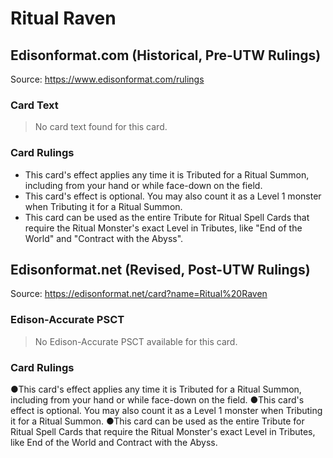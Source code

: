 # Ritual Raven

## Edisonformat.com (Historical, Pre-UTW Rulings)

Source: https://www.edisonformat.com/rulings

### Card Text

> No card text found for this card.

### Card Rulings

*   This card's effect applies any time it is Tributed for a Ritual Summon, including from your hand or while face-down on the field.
*   This card's effect is optional. You may also count it as a Level 1 monster when Tributing it for a Ritual Summon.
*   This card can be used as the entire Tribute for Ritual Spell Cards that require the Ritual Monster's exact Level in Tributes, like "End of the World" and "Contract with the Abyss".

## Edisonformat.net (Revised, Post-UTW Rulings)

Source: https://edisonformat.net/card?name=Ritual%20Raven

### Edison-Accurate PSCT

> No Edison-Accurate PSCT available for this card.

### Card Rulings

●This card's effect applies any time it is Tributed for a Ritual Summon, including from your hand or while face-down on the field.
●This card's effect is optional. You may also count it as a Level 1 monster when Tributing it for a Ritual Summon.
●This card can be used as the entire Tribute for Ritual Spell Cards that require the Ritual Monster's exact Level in Tributes, like End of the World and Contract with the Abyss.
            
